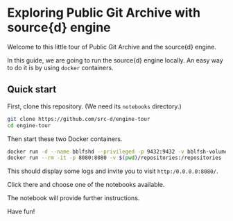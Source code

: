 # Exploring Public Git Archive with source{d} engine

Welcome to this little tour of Public Git Archive and the source{d} engine.

In this guide, we are going to run the source{d} engine locally.
An easy way to do it is by using `docker` containers.

## Quick start

First, clone this repository. (We need its `notebooks` directory.)

```bash
git clone https://github.com/src-d/engine-tour
cd engine-tour
```

Then start these two Docker containers.

```bash
docker run -d --name bblfshd --privileged -p 9432:9432 -v bblfsh-volume:/var/lib/bblfshd bblfsh/bblfshd
docker run --rm -it -p 8080:8080 -v $(pwd)/repositories:/repositories -v $(pwd)/notebooks:/home --link bblfshd:bblfshd srcd/engine-jupyter
```

This should display some logs and invite you to visit `http:/0.0.0.0:8080/`.

Click there and choose one of the notebooks available.

The notebook will provide further instructions.

Have fun!
